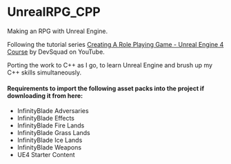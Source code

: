 # UnrealRPG_CPP
Making an RPG with Unreal Engine.

Following the tutorial series [Creating A Role Playing Game - Unreal Engine 4 Course](https://www.youtube.com/playlist?list=PLL0cLF8gjBpqA8DcrhL_O9kD4jsUqhDR6) by DevSquad on YouTube.

Porting the work to C++ as I go, to learn Unreal Engine and brush up my C++ skills simultaneously.

#### Requirements to import the following asset packs into the project if downloading it from here: 
* InfinityBlade Adversaries
* InfinityBlade Effects
* InfinityBlade Fire Lands
* InfinityBlade Grass Lands
* InfinityBlade Ice Lands
* InfinityBlade Weapons
* UE4 Starter Content 